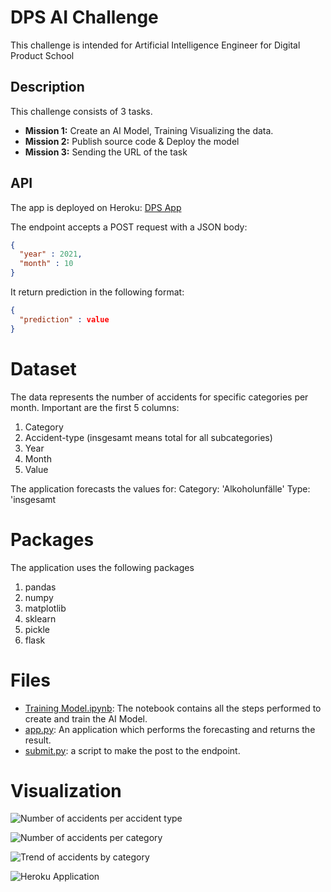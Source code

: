 # DPS AI Challenge 

This challenge is intended for Artificial Intelligence Engineer for Digital Product School

## Description 
This challenge consists of 3 tasks.

- **Mission 1:** Create an AI Model, Training  Visualizing the data.
- **Mission 2:** Publish source code & Deploy the model 
- **Mission 3:** Sending the URL of the task

## API
The app is deployed on Heroku: [DPS App](https://dps-app-09bb6ce17a11.herokuapp.com/)

The endpoint accepts a POST request with a JSON body:

```json
{
  "year" : 2021,
  "month" : 10
}
```
It return prediction in the following format:

```json
{
  "prediction" : value
}
```

# Dataset
The data represents the number of accidents for specific categories per month. Important are the first 5 columns:
1. Category
2. Accident-type (insgesamt means total for all subcategories)
3. Year
4. Month
5. Value

The application forecasts the values for:
Category: 'Alkoholunfälle'
Type: 'insgesamt

# Packages
The application uses the following packages
1. pandas
2. numpy
3. matplotlib
4. sklearn
5. pickle
6. flask

# Files
- [Training Model.ipynb](https://github.com/RidaIftikhar14/DPS-Challenge-2023-/blob/main/Model%20Training.ipynb): The notebook contains all the steps performed to create and train the AI Model.
- [app.py](https://github.com/RidaIftikhar14/DPS-Challenge-2023-/blob/main/app.py): An application which performs the forecasting and returns the result. 
- [submit.py](https://github.com/RidaIftikhar14/DPS-Challenge-2023-/blob/main/submit.py): a script to make the post to the endpoint.

# Visualization
![Number of accidents per accident type](https://github.com/RidaIftikhar14/DPS-Challenge-2023-/assets/122225638/6419c142-12bc-45d5-8e6c-a76894fbc2b0)

![Number of accidents per category](https://github.com/RidaIftikhar14/DPS-Challenge-2023-/assets/122225638/aac8de9f-c987-4125-8df0-c26d16ddb3b3)

![Trend of accidents by category](https://github.com/RidaIftikhar14/DPS-Challenge-2023-/assets/122225638/5b9cac74-426c-470b-85ef-c6909dd9a93a)

![Heroku Application](https://github.com/RidaIftikhar14/DPS-Challenge-2023-/assets/122225638/810fdfba-9ae7-4515-9122-f04e69b247d3)

